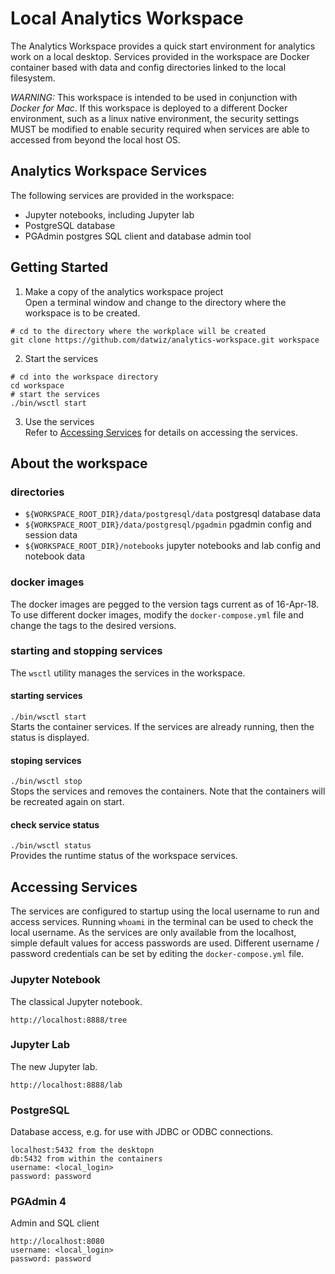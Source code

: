 # Local Analytics Workspace
The Analytics Workspace provides a quick start environment for analytics work on a local desktop.  Services
provided in the workspace are Docker container based with data and config directories linked to the local
filesystem.

*WARNING:* This workspace is intended to be used in conjunction with *Docker for Mac*.  If this workspace is deployed
to a different Docker environment, such as a linux native environment, the security settings MUST be modified to enable
security required when services are able to accessed from beyond the local host OS.

## Analytics Workspace Services
The following services are provided in the workspace:
* Jupyter notebooks, including Jupyter lab
* PostgreSQL database
* PGAdmin postgres SQL client and database admin tool

## Getting Started
1.  Make a copy of the analytics workspace project\
Open a terminal window and change to the directory where the workspace is to be created.
```
# cd to the directory where the workplace will be created
git clone https://github.com/datwiz/analytics-workspace.git workspace
```

2.  Start the services
```
# cd into the workspace directory
cd workspace
# start the services
./bin/wsctl start
```

3.  Use the services\
Refer to [Accessing Services](#access) for details on accessing the services.

## About the workspace
### directories
* `${WORKSPACE_ROOT_DIR}/data/postgresql/data`     postgresql database data
* `${WORKSPACE_ROOT_DIR}/data/postgresql/pgadmin`  pgadmin config and session data
* `${WORKSPACE_ROOT_DIR}/notebooks`                jupyter notebooks and lab config and notebook data

### docker images
The docker images are pegged to the version tags current as of 16-Apr-18.  To use different docker
images, modify the `docker-compose.yml` file and change the tags to the desired versions.

### starting and stopping services
The `wsctl` utility manages the services in the workspace.

#### starting services
`./bin/wsctl start`\
Starts the container services.  If the services are already running, then the status is displayed.

#### stoping services
`./bin/wsctl stop`\
Stops the services and removes the containers.  Note that the containers will be recreated again on start.

#### check service status
`./bin/wsctl status`\
Provides the runtime status of the workspace services.

## <a name="access" />Accessing Services
The services are configured to startup using the local username to run and access services. Running `whoami`
in the terminal can be used to check the local username. 
As the services are only available from the localhost, simple default values for access passwords are used.
Different username / password credentials can be set by editing the `docker-compose.yml` file.

### Jupyter Notebook
The classical Jupyter notebook.
```
http://localhost:8888/tree
```

### Jupyter Lab
The new Jupyter lab.
```
http://localhost:8888/lab
```

### PostgreSQL
Database access, e.g. for use with JDBC or ODBC connections.
```
localhost:5432 from the desktopn
db:5432 from within the containers
username: <local_login>
password: password
```

### PGAdmin 4
Admin and SQL client
```
http://localhost:8080
username: <local_login>
password: password
```
